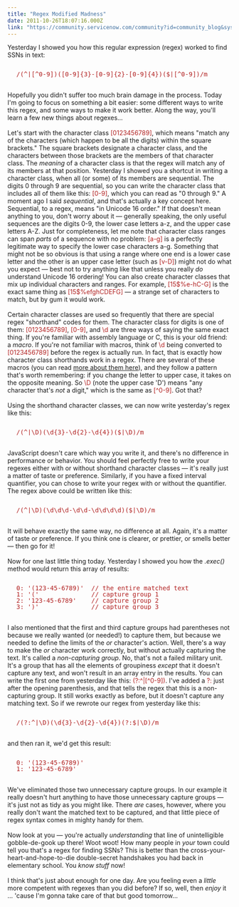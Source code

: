 ```yaml
---
title: "Regex Modified Madness"
date: 2011-10-26T18:07:16.000Z
link: "https://community.servicenow.com/community?id=community_blog&sys_id=0eac2625dbd0dbc01dcaf3231f9619a6"
---
```

<p><span class="asset-asset_lightbox-Small asset-align-right"><a href="/files/SlightlyLoony/after_regex.jpg" rel="lightbox"><img rel="lightbox" src="http://community.service-now.com/files/imagecache/Small/SlightlyLoony/after_regex.jpg" alt="" title="" class="imagecache imagecache-Small" /></a></span>Yesterday I showed you how this regular expression (regex) worked to find SSNs in text:<br /><pre style="margin-left:20px;line-height:1;color:FireBrick;"><br />/(^|[^0-9])([0-9]{3}-[0-9]{2}-[0-9]{4})($|[^0-9])/m<br /></pre><br />Hopefully you didn't suffer too much brain damage in the process. Today I'm going to focus on something a bit easier: some different ways to write this regex, and some ways to make it work better. Along the way, you'll learn a few new things about regexes...<br /><!--break--><br />Let's start with the character class <span style="font-family=Courier;color:FireBrick;">[0123456789]</span>, which means "match any of the characters (which happen to be all the digits) within the square brackets." The square brackets designate a character class, and the characters between those brackets are the members of that character class. The <i>meaning</i> of a character class is that the regex will match any of its members at that position. Yesterday I showed you a shortcut in writing a character class, when all (or some) of its members are sequential. The digits 0 through 9 are sequential, so you can write the character class that includes all of them like this: <span style="font-family=Courier;color:FireBrick;">[0-9]</span>, which you can read as "0 through 9." A moment ago I said <i>sequential</i>, and that's actually a key concept here. Sequential, to a regex, means "in Unicode 16 order." If that doesn't mean anything to you, don't worry about it — generally speaking, the only useful sequences are the digits 0-9, the lower case letters a-z, and the upper case letters A-Z. Just for completeness, let me note that character class ranges can span <i>parts</i> of a sequence with no problem: <span style="font-family=Courier;color:FireBrick;">[a-g]</span> is a perfectly legitimate way to specify the lower case characters a-g. Something that might not be so obvious is that using a range where one end is a lower case letter and the other is an upper case letter (such as <span style="font-family=Courier;color:FireBrick;">[v-D]</span>) might not do what you expect — best not to try anything like that unless you really <i>do</i> understand Unicode 16 ordering! You can also create character classes that mix up individual characters and ranges. For example, <span style="font-family=Courier;color:FireBrick;">[15$%e-hC-G]</span> is the exact same thing as <span style="font-family=Courier;color:FireBrick;">[15$%efghCDEFG]</span> — a strange set of characters to match, but by gum it would work.<br /><br />Certain character classes are used so frequently that there are special regex "shorthand" codes for them. The character class for digits is one of them: <span style="font-family=Courier;color:FireBrick;">[0123456789]</span>, <span style="font-family=Courier;color:FireBrick;">[0-9]</span>, and <span style="font-family=Courier;color:FireBrick;">\d</span> are three ways of saying the same exact thing. If you're familiar with assembly language or C, this is your old friend: a <i>macro</i>. If you're not familiar with macros, think of <span style="font-family=Courier;color:FireBrick;">\d</span> being converted to <span style="font-family=Courier;color:FireBrick;">[0123456789]</span> before the regex is actually run. In fact, that is exactly how character class shorthands work in a regex. There are several of these macros (you can read <a title="w.w3schools.com/jsref/jsref_obj_regexp.asp" href="http://www.w3schools.com/jsref/jsref_obj_regexp.asp">more about them here</a>), and they follow a pattern that's worth remembering: if you change the letter to upper case, it takes on the opposite meaning. So <span style="font-family=Courier;color:FireBrick;">\D</span> (note the upper case 'D') means "any character that's <i>not</i> a digit," which is the same as <span style="font-family=Courier;color:FireBrick;">[^0-9]</span>. Got that?<br /><br />Using the shorthand character classes, we can now write yesterday's regex like this:<br /><pre style="margin-left:20px;line-height:1;color:FireBrick;"><br />/(^|\D)(\d{3}-\d{2}-\d{4})($|\D)/m<br /></pre><br />JavaScript doesn't care which way you write it, and there's no difference in performance or behavior. You should feel perfectly free to write your regexes either with or without shorthand character classes — it's really just a matter of taste or preference. Similarly, if you have a fixed interval quantifier, you can chose to write your regex with or without the quantifier. The regex above could be written like this:<br /><pre style="margin-left:20px;line-height:1;color:FireBrick;"><br />/(^|\D)(\d\d\d-\d\d-\d\d\d\d)($|\D)/m<br /></pre><br />It will behave exactly the same way, no difference at all. Again, it's a matter of taste or preference. If you think one is clearer, or prettier, or smells better — then go for it!<br /><br />Now for one last little thing today. Yesterday I showed you how the <i>.exec()</i> method would return this array of results:<br /><pre style="margin-left:20px;line-height:1;color:FireBrick;"><br />0: '(123-45-6789)'  // the entire matched text<br />1: '('              // capture group 1<br />2: '123-45-6789'    // capture group 2<br />3: ')'              // capture group 3<br /></pre><br />I also mentioned that the first and third capture groups had parentheses not because we really wanted (or needed!) to capture them, but because we needed to define the limits of the <i>or</i> character's action. Well, there's a way to make the <i>or</i> character work correctly, but without actually capturing the text. It's called a <i>non-capturing group</i>. No, that's not a failed military unit. It's a group that has all the elements of groupiness <i>except</i> that it doesn't capture any text, and won't result in an array entry in the results. You can write the first one from yesterday like this: <span style="font-family=Courier;color:FireBrick;">(?:^|[^0-9])</span>. I've added a <span style="font-family=Courier;color:FireBrick;">?:</span> just after the opening parenthesis, and that tells the regex that this is a non-capturing group. It still works exactly as before, but it doesn't capture any matching text. So if we rewrote our regex from yesterday like this:<br /><pre style="margin-left:20px;line-height:1;color:FireBrick;"><br />/(?:^|\D)(\d{3}-\d{2}-\d{4})(?:$|\D)/m<br /></pre><br />and then ran it, we'd get this result:<br /><pre style="margin-left:20px;line-height:1;color:FireBrick;"><br />0: '(123-45-6789)'<br />1: '123-45-6789'<br /></pre><br />We've eliminated those two unnecessary capture groups. In our example it really doesn't hurt anything to have those unnecessary capture groups — it's just not as tidy as you might like. There <i>are</i> cases, however, where you really don't want the matched text to be captured, and that little piece of regex syntax comes in mighty handy for them.<br /><br />Now look at you — you're actually <i>understanding</i> that line of unintelligible gobble-de-gook up there! Woot woot! How many people in <i>your</i> town could tell you that's a regex for finding SSNs? This is better than the cross-your-heart-and-hope-to-die double-secret handshakes you had back in elementary school. You <i>know stuff</i> now!<br /><br />I think that's just about enough for one day. Are you feeling even a <i>little</i> more competent with regexes than you did before? If so, well, then <i>enjoy</i> it … 'cause I'm gonna take care of that but good tomorrow…</p>